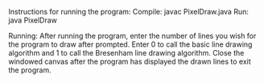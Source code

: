 Instructions for running the program:
    Compile: javac PixelDraw.java
    Run: java PixelDraw

Running:
    After running the program, enter the number of lines you wish for the program to draw after prompted.
    Enter 0 to call the basic line drawing algorithm and 1 to call the Bresenham line drawing algorithm. 
    Close the windowed canvas after the program has displayed the drawn lines to exit the program.

